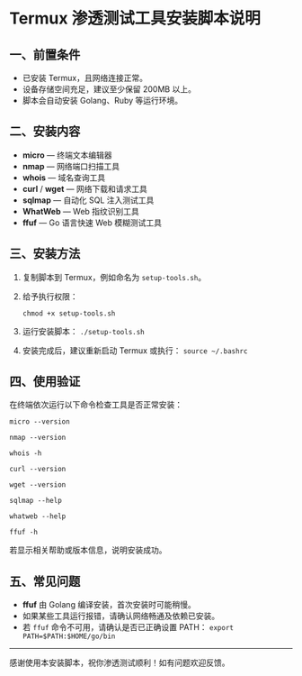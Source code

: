# Termux 渗透测试工具安装脚本说明

## 一、前置条件

- 已安装 Termux，且网络连接正常。
- 设备存储空间充足，建议至少保留 200MB 以上。
- 脚本会自动安装 Golang、Ruby 等运行环境。

## 二、安装内容

- **micro** — 终端文本编辑器
- **nmap** — 网络端口扫描工具
- **whois** — 域名查询工具
- **curl** / **wget** — 网络下载和请求工具
- **sqlmap** — 自动化 SQL 注入测试工具
- **WhatWeb** — Web 指纹识别工具
- **ffuf** — Go 语言快速 Web 模糊测试工具

## 三、安装方法

1. 复制脚本到 Termux，例如命名为 `setup-tools.sh`。
2. 给予执行权限：
   
   `chmod +x setup-tools.sh`
3. 运行安装脚本：
   `./setup-tools.sh`
4. 安装完成后，建议重新启动 Termux 或执行：
   `source ~/.bashrc`

## 四、使用验证

在终端依次运行以下命令检查工具是否正常安装：

`micro --version`

`nmap --version`

`whois -h`

`curl --version`

`wget --version`

`sqlmap --help`

`whatweb --help`

`ffuf -h`

若显示相关帮助或版本信息，说明安装成功。

## 五、常见问题

* **ffuf** 由 Golang 编译安装，首次安装时可能稍慢。
* 如果某些工具运行报错，请确认网络畅通及依赖已安装。
* 若 `ffuf` 命令不可用，请确认是否已正确设置 PATH：
  `export PATH=$PATH:$HOME/go/bin`

---

感谢使用本安装脚本，祝你渗透测试顺利！如有问题欢迎反馈。
